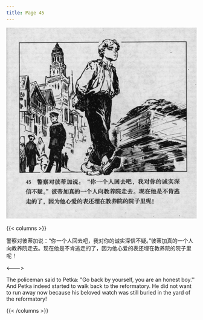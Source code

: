 ```yaml
---
title: Page 45
---
```


![biao page](./../../images/biao/seifert0726_biao_0049_045.jpg)

{{< columns >}}

警察对彼蒂加说：“你一个人回去吧，我对你的诚实深信不疑。”彼蒂加真的一个人向教养院走去。现在他是不肯逃走的了，因为他心爱的表还埋在教养院的院子里呢！

<--->

The policeman said to Petka: "Go back by yourself, you are an honest boy.'' And Petka indeed started to walk back to the reformatory. He did not want to run away now because his beloved watch was still buried in the yard of the reformatory!

{{< /columns >}}
